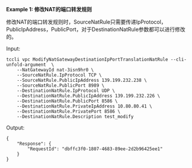 **Example 1: 修改NAT的端口转发规则**

修改NAT的端口转发规则时，SourceNatRule只需要传递IpProtocol，PublicIpAddress，PublicPort，对于DestinationNatRule参数都可以进行修改的。

Input: 

```
tccli vpc ModifyNatGatewayDestinationIpPortTranslationNatRule --cli-unfold-argument  \
    --NatGatewayId nat-3isn9hr0 \
    --SourceNatRule.IpProtocol TCP \
    --SourceNatRule.PublicIpAddress 139.199.232.238 \
    --SourceNatRule.PublicPort 8989 \
    --DestinationNatRule.IpProtocol UDP \
    --DestinationNatRule.PublicIpAddress 139.199.232.226 \
    --DestinationNatRule.PublicPort 8586 \
    --DestinationNatRule.PrivateIpAddress 10.80.80.41 \
    --DestinationNatRule.PrivatePort 8586 \
    --DestinationNatRule.Description test_modify
```

Output: 
```
{
    "Response": {
        "RequestId": "dbffc3f0-1807-4683-89ee-2d2b96425ee1"
    }
}
```

